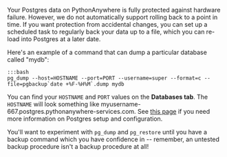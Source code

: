
<!--
.. title: How to implement regular Postgres backups on PythonAnywhere
.. slug: RegularPostgresBackups
.. date: 2015-05-13 14:35:28 UTC+01:00
.. tags:
.. category:
.. link:
.. description:
.. type: text
-->



Your Postgres data on PythonAnywhere is fully protected against hardware failure. However, we do not automatically support rolling back to a point in time. If you want protection from accidental changes, you can set up a scheduled task to regularly back your data up to a file, which you can re-load into Postgres at a later date.

Here's an example of a command that can dump a particular database called "mydb":

    :::bash
    pg_dump --host=HOSTNAME --port=PORT --username=super --format=c --file=pgbackup`date +%F-%H%M`.dump mydb


You can find your `HOSTNAME` and `PORT` values on the **Databases tab**. The `HOSTNAME` will look something like myusername-667.postgres.pythonanywhere-services.com. See [this page](https://help.pythonanywhere.com/pages/PostgresGettingStarted/) if you need more information on Postgres setup and configuration.

You'll want to experiment with `pg_dump` and `pg_restore` until you have a backup command which you have confidence in -- remember, an untested backup procedure isn't a backup procedure at all!

